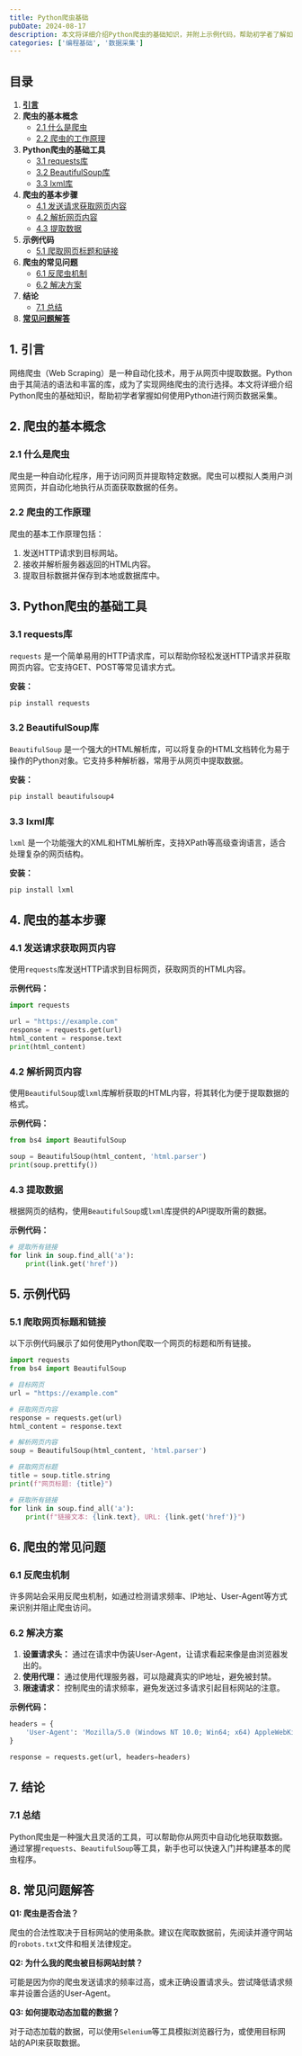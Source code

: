 ```yaml
---
title: Python爬虫基础
pubDate: 2024-08-17
description: 本文将详细介绍Python爬虫的基础知识，并附上示例代码，帮助初学者了解如何使用Python进行网页数据的采集。
categories: ['编程基础', '数据采集']
---
```


## 目录

1. [**引言**](#1-引言)
2. **爬虫的基本概念**
   - [2.1 什么是爬虫](#21-什么是爬虫)
   - [2.2 爬虫的工作原理](#22-爬虫的工作原理)
3. **Python爬虫的基础工具**
   - [3.1 requests库](#31-requests库)
   - [3.2 BeautifulSoup库](#32-beautifulsoup库)
   - [3.3 lxml库](#33-lxml库)
4. **爬虫的基本步骤**
   - [4.1 发送请求获取网页内容](#41-发送请求获取网页内容)
   - [4.2 解析网页内容](#42-解析网页内容)
   - [4.3 提取数据](#43-提取数据)
5. **示例代码**
   - [5.1 爬取网页标题和链接](#51-爬取网页标题和链接)
6. **爬虫的常见问题**
   - [6.1 反爬虫机制](#61-反爬虫机制)
   - [6.2 解决方案](#62-解决方案)
7. **结论**
   - [7.1 总结](#71-总结)
8. [**常见问题解答**](#8-常见问题解答)

## 1. 引言

网络爬虫（Web Scraping）是一种自动化技术，用于从网页中提取数据。Python由于其简洁的语法和丰富的库，成为了实现网络爬虫的流行选择。本文将详细介绍Python爬虫的基础知识，帮助初学者掌握如何使用Python进行网页数据采集。

## 2. 爬虫的基本概念

### 2.1 什么是爬虫

爬虫是一种自动化程序，用于访问网页并提取特定数据。爬虫可以模拟人类用户浏览网页，并自动化地执行从页面获取数据的任务。

### 2.2 爬虫的工作原理

爬虫的基本工作原理包括：

1. 发送HTTP请求到目标网站。
2. 接收并解析服务器返回的HTML内容。
3. 提取目标数据并保存到本地或数据库中。

## 3. Python爬虫的基础工具

### 3.1 requests库

`requests` 是一个简单易用的HTTP请求库，可以帮助你轻松发送HTTP请求并获取网页内容。它支持GET、POST等常见请求方式。

**安装：**

```bash
pip install requests
```

### 3.2 BeautifulSoup库

`BeautifulSoup` 是一个强大的HTML解析库，可以将复杂的HTML文档转化为易于操作的Python对象。它支持多种解析器，常用于从网页中提取数据。

**安装：**

```bash
pip install beautifulsoup4
```

### 3.3 lxml库

`lxml` 是一个功能强大的XML和HTML解析库，支持XPath等高级查询语言，适合处理复杂的网页结构。

**安装：**

```bash
pip install lxml
```

## 4. 爬虫的基本步骤

### 4.1 发送请求获取网页内容

使用`requests`库发送HTTP请求到目标网页，获取网页的HTML内容。

**示例代码：**

```python
import requests

url = "https://example.com"
response = requests.get(url)
html_content = response.text
print(html_content)
```

### 4.2 解析网页内容

使用`BeautifulSoup`或`lxml`库解析获取的HTML内容，将其转化为便于提取数据的格式。

**示例代码：**

```python
from bs4 import BeautifulSoup

soup = BeautifulSoup(html_content, 'html.parser')
print(soup.prettify())
```

### 4.3 提取数据

根据网页的结构，使用`BeautifulSoup`或`lxml`库提供的API提取所需的数据。

**示例代码：**

```python
# 提取所有链接
for link in soup.find_all('a'):
    print(link.get('href'))
```

## 5. 示例代码

### 5.1 爬取网页标题和链接

以下示例代码展示了如何使用Python爬取一个网页的标题和所有链接。

```python
import requests
from bs4 import BeautifulSoup

# 目标网页
url = "https://example.com"

# 获取网页内容
response = requests.get(url)
html_content = response.text

# 解析网页内容
soup = BeautifulSoup(html_content, 'html.parser')

# 获取网页标题
title = soup.title.string
print(f"网页标题: {title}")

# 获取所有链接
for link in soup.find_all('a'):
    print(f"链接文本: {link.text}, URL: {link.get('href')}")
```

## 6. 爬虫的常见问题

### 6.1 反爬虫机制

许多网站会采用反爬虫机制，如通过检测请求频率、IP地址、User-Agent等方式来识别并阻止爬虫访问。

### 6.2 解决方案

1. **设置请求头：** 通过在请求中伪装User-Agent，让请求看起来像是由浏览器发出的。
2. **使用代理：** 通过使用代理服务器，可以隐藏真实的IP地址，避免被封禁。
3. **限速请求：** 控制爬虫的请求频率，避免发送过多请求引起目标网站的注意。

**示例代码：**

```python
headers = {
    'User-Agent': 'Mozilla/5.0 (Windows NT 10.0; Win64; x64) AppleWebKit/537.36 (KHTML, like Gecko) Chrome/58.0.3029.110 Safari/537.36'
}

response = requests.get(url, headers=headers)
```

## 7. 结论

### 7.1 总结

Python爬虫是一种强大且灵活的工具，可以帮助你从网页中自动化地获取数据。通过掌握`requests`、`BeautifulSoup`等工具，新手也可以快速入门并构建基本的爬虫程序。

## 8. 常见问题解答

**Q1: 爬虫是否合法？**

爬虫的合法性取决于目标网站的使用条款。建议在爬取数据前，先阅读并遵守网站的`robots.txt`文件和相关法律规定。

**Q2: 为什么我的爬虫被目标网站封禁？**

可能是因为你的爬虫发送请求的频率过高，或未正确设置请求头。尝试降低请求频率并设置合适的User-Agent。

**Q3: 如何提取动态加载的数据？**

对于动态加载的数据，可以使用`Selenium`等工具模拟浏览器行为，或使用目标网站的API来获取数据。

